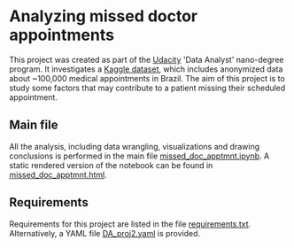 # Analyzing missed doctor appointments
This project was created as part of the [Udacity](https://www.udacity.com/)
'Data Analyst' nano-degree program.
It investigates a
[Kaggle dataset](https://www.kaggle.com/joniarroba/noshowappointments), which
includes anonymized data about ~100,000 medical appointments in Brazil.
The aim of this project is to study some factors that may contribute to a
patient missing their scheduled appointment.

## Main file
All the analysis, including data wrangling, visualizations and drawing
conclusions is performed in the main file
[missed_doc_apptmnt.ipynb](missed_doc_apptmnt.ipynb).
A static rendered version of the notebook can be found in
[missed_doc_apptmnt.html](missed_doc_apptmnt.html).

## Requirements
Requirements for this project are listed in the file
[requirements.txt](requirements.txt).
Alternatively, a YAML file [DA_proj2.yaml](DA_proj2.yaml) is provided.
